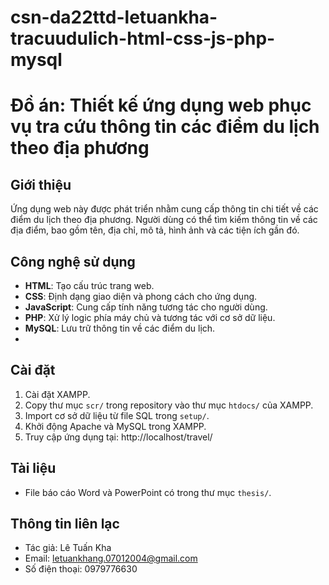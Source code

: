 # csn-da22ttd-letuankha-tracuudulich-html-css-js-php-mysql
# Đồ án: Thiết kế ứng dụng web phục vụ tra cứu thông tin các điểm du lịch theo địa phương

## Giới thiệu
Ứng dụng web này được phát triển nhằm cung cấp thông tin chi tiết về các điểm du lịch theo địa phương. Người dùng có thể tìm kiếm thông tin về các địa điểm, bao gồm tên, địa chỉ, mô tả, hình ảnh và các tiện ích gần đó.

## Công nghệ sử dụng
- **HTML**: Tạo cấu trúc trang web.
- **CSS**: Định dạng giao diện và phong cách cho ứng dụng.
- **JavaScript**: Cung cấp tính năng tương tác cho người dùng.
- **PHP**: Xử lý logic phía máy chủ và tương tác với cơ sở dữ liệu.
- **MySQL**: Lưu trữ thông tin về các điểm du lịch.
- 
## Cài đặt
1. Cài đặt XAMPP.
2. Copy thư mục `scr/` trong repository vào thư mục `htdocs/` của XAMPP.
3. Import cơ sở dữ liệu từ file SQL trong `setup/`.
4. Khởi động Apache và MySQL trong XAMPP.
5. Truy cập ứng dụng tại: http://localhost/travel/

## Tài liệu
- File báo cáo Word và PowerPoint có trong thư mục `thesis/`.

## Thông tin liên lạc
- Tác giả: Lê Tuấn Kha
- Email: letuankhang.07012004@gmail.com
- Số điện thoại: 0979776630
